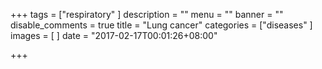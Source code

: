 +++
tags = ["respiratory"
]
description = ""
menu = ""
banner = ""
disable_comments = true
title = "Lung cancer"
categories = ["diseases"
]
images = [
]
date = "2017-02-17T00:01:26+08:00"

+++

<!--more-->
